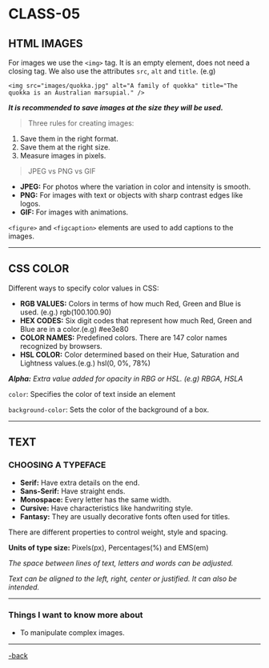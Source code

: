 # CLASS-05

## HTML IMAGES

For images we use the `<img>` tag. It is an empty element, does not need a closing tag. We also use the attributes `src`, `alt` and `title`. (e.g)

`<img src="images/quokka.jpg" alt="A family of quokka" title="The quokka is an Australian marsupial." />`

***It is recommended to save images at the size they will be used.***

>Three rules for creating images:

1. Save them in the right format.
2. Save them at the right size.
3. Measure images in pixels.

>JPEG vs PNG vs GIF

* **JPEG:** For photos where the variation in color and intensity is smooth.
* **PNG:** For images with text or objects with sharp contrast edges like logos.
* **GIF:** For images with animations.

`<figure>`  and `<figcaption>` elements are used to add captions to the images.

***

## CSS COLOR

Different ways to specify color values in CSS:

* **RGB VALUES:** Colors in terms of how much Red, Green and Blue is used. (e.g.)
rgb(100.100.90)
* **HEX CODES:** Six digit codes that represent how much Red, Green and Blue are in a color.(e.g) #ee3e80
* **COLOR NAMES:** Predefined colors. There are 147 color names recognized by browsers.
* **HSL COLOR:** Color determined based on their Hue, Saturation and Lightness values.(e.g.)
hsl(0, 0%, 78%)

***Alpha:*** *Extra value added for opacity in RBG or HSL. (e.g) RBGA, HSLA*

`color`: Specifies the color of text inside an element

`background-color`: Sets the color of the background of a box.

***

## TEXT

### CHOOSING A TYPEFACE

* **Serif:** Have extra details on the end.
* **Sans-Serif:** Have straight ends.
* **Monospace:** Every letter has the same width.
* **Cursive:** Have characteristics like handwriting style.
* **Fantasy:** They are usually decorative fonts often used for titles.

There are different properties to control weight, style and spacing.

**Units of type size:**  Pixels(px), Percentages(%) and EMS(em)

*The space between lines of text, letters and words can be adjusted.*

*Text can be aligned to the left, right, center or justified. It can also be intended.*

***

### Things I want to know more about

* To manipulate complex images.

***

[-back](https://alexriverau.github.io/reading-notes/code201)
